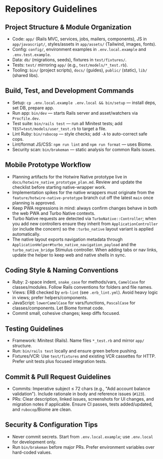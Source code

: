 # Repository Guidelines

## Project Structure & Module Organization
- Code: `app/` (Rails MVC, services, jobs, mailers, components), JS in `app/javascript/`, styles/assets in `app/assets/` (Tailwind, images, fonts).
- Config: `config/`, environment examples in `.env.local.example` and `.env.test.example`.
- Data: `db/` (migrations, seeds), fixtures in `test/fixtures/`.
- Tests: `test/` mirroring `app/` (e.g., `test/models/*_test.rb`).
- Tooling: `bin/` (project scripts), `docs/` (guides), `public/` (static), `lib/` (shared libs).

## Build, Test, and Development Commands
- Setup: `cp .env.local.example .env.local && bin/setup` — install deps, set DB, prepare app.
- Run app: `bin/dev` — starts Rails server and asset/watchers via `Procfile.dev`.
- Test suite: `bin/rails test` — run all Minitest tests; add `TEST=test/models/user_test.rb` to target a file.
- Lint Ruby: `bin/rubocop` — style checks; add `-A` to auto-correct safe cops.
- Lint/format JS/CSS: `npm run lint` and `npm run format` — uses Biome.
- Security scan: `bin/brakeman` — static analysis for common Rails issues.

## Mobile Prototype Workflow
- Planning artifacts for the Hotwire Native prototype live in `docs/hotwire_native_prototype_plan.md`. Review and update the checklist before starting native-wrapper work.
- Implementation spikes for the native wrappers must originate from the `feature/hotwire-native-prototype` branch cut off the latest `main` once planning is approved.
- Keep PWA regressions in mind: always confirm changes behave in both the web PWA and Turbo Native contexts.
- Turbo Native requests are detected via `TurboNative::Controller`; when you add new controllers ensure they inherit from `ApplicationController` (or include the concern) so the `:turbo_native` layout variant is applied automatically.
- The native layout exports navigation metadata through `ApplicationHelper#turbo_native_navigation_payload` and the `turbo_native_bridge` Stimulus controller. When adding tabs or nav links, update the helper to keep web and native shells in sync.

## Coding Style & Naming Conventions
- Ruby: 2-space indent, `snake_case` for methods/vars, `CamelCase` for classes/modules. Follow Rails conventions for folders and file names.
- Views: ERB checked by `erb-lint` (see `.erb_lint.yml`). Avoid heavy logic in views; prefer helpers/components.
- JavaScript: `lowerCamelCase` for vars/functions, `PascalCase` for classes/components. Let Biome format code.
- Commit small, cohesive changes; keep diffs focused.

## Testing Guidelines
- Framework: Minitest (Rails). Name files `*_test.rb` and mirror `app/` structure.
- Run: `bin/rails test` locally and ensure green before pushing.
- Fixtures/VCR: Use `test/fixtures` and existing VCR cassettes for HTTP. Prefer unit tests plus focused integration tests.

## Commit & Pull Request Guidelines
- Commits: Imperative subject ≤ 72 chars (e.g., "Add account balance validation"). Include rationale in body and reference issues (`#123`).
- PRs: Clear description, linked issues, screenshots for UI changes, and migration notes if applicable. Ensure CI passes, tests added/updated, and `rubocop`/Biome are clean.

## Security & Configuration Tips
- Never commit secrets. Start from `.env.local.example`; use `.env.local` for development only.
- Run `bin/brakeman` before major PRs. Prefer environment variables over hard-coded values.
